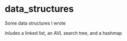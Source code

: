 # data_structures
Some data structures I wrote

Inludes a linked list, an AVL search tree, and a hashmap
